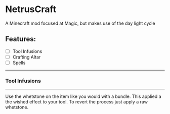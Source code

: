 # NetrusCraft
A Minecraft mod focused at Magic, but makes use of the day light cycle


## Features:
  - [ ] Tool Infusions
  - [ ] Crafting Altar
  - [ ] Spells

---

### Tool Infusions
---
Use the whetstone on the item like you would with a bundle.
This applied a the wished effect to your tool. To revert the process just apply a raw whetstone.
